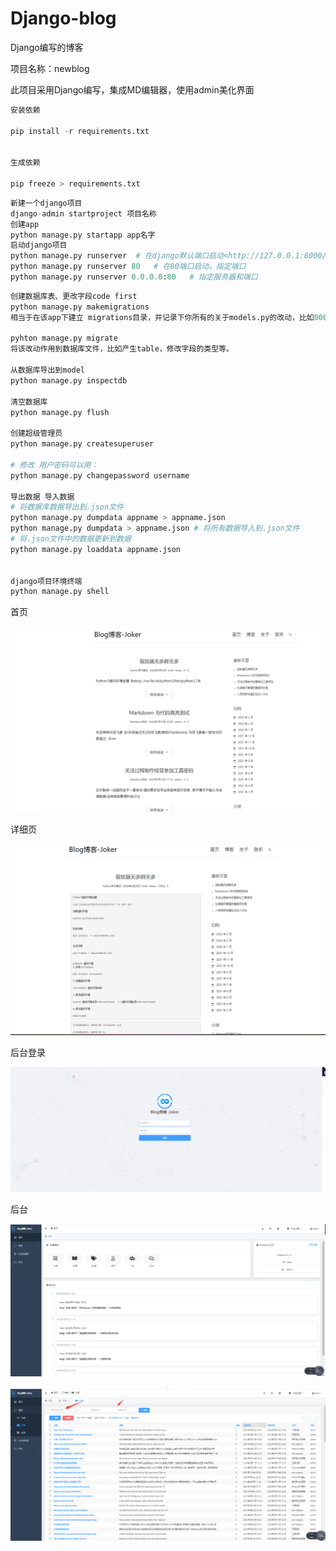 # Django-blog
Django编写的博客

项目名称：newblog

此项目采用Django编写，集成MD编辑器，使用admin美化界面

```python
安装依赖
 
pip install -r requirements.txt
 
 
生成依赖
 
pip freeze > requirements.txt

```

```python
新建一个django项目
django-admin startproject 项目名称
创建app
python manage.py startapp app名字
启动django项目
python manage.py runserver  # 在django默认端口启动<http://127.0.0.1:8000/>
python manage.py runserver 80   # 在80端口启动，指定端口
python manage.py runserver 0.0.0.0:80   # 指定服务器和端口
```

```python
创建数据库表、更改字段code first
python manage.py makemigrations
相当于在该app下建立 migrations目录，并记录下你所有的关于models.py的改动，比如0001_initial.py， 但是这个改动还没有作用到数据库文件

pyhton manage.py migrate
将该改动作用到数据库文件，比如产生table，修改字段的类型等。

从数据库导出到model
python manage.py inspectdb

清空数据库
python manage.py flush

创建超级管理员
python manage.py createsuperuser
 
# 修改 用户密码可以用：
python manage.py changepassword username

导出数据 导入数据
# 将数据库数据导出到.json文件
python manage.py dumpdata appname > appname.json
python manage.py dumpdata > appname.json # 将所有数据导入到.json文件
# 将.json文件中的数据更新到数据
python manage.py loaddata appname.json


django项目环境终端
python manage.py shell
```



首页

![1647753419279](images/1647753419279.png)



详细页

![1647753436638](images/1647753436638.png)

后台登录

![1647753466811](images/1647753466811.png)



后台

![](images/1647753482568.png)

![1647753497380](images/1647753497380.png)
